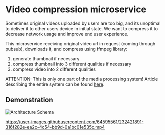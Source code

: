 # Video compression microservice

Sometimes original videos uploaded by users are too big, and its unoptimal to deliver it to other users device in initial state. We want to compress it to decrease network usage and improve end user experience.

This microservice receiving original video url in request (coming through pubsub), downloads it, and compress using ffmpeg library:

1. generate thumbnail if necessary
2. compress thumbnail into 3 different qualities if necessary
3. compress video into 2 different qualities

ATTENTION: This is only one part of the media processing system! Article describing the entire system can be found [here](https://dmitry-barabash.medium.com/photo-and-video-compression-pipeline-in-modern-web-applications-921fa2988628).

## Demonstration

![Architecture Schema](https://miro.medium.com/v2/resize:fit:1400/format:webp/1*LageXJCBgNoeCWhf82jhSw.jpeg)

https://user-images.githubusercontent.com/64595561/232421891-316f282e-ea2c-4c54-bb9d-0a1bc01e535c.mp4
